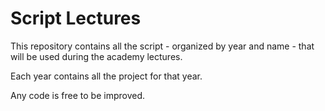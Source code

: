 # Script Lectures
This repository contains all the script - organized by year and name - that will be used during the academy lectures.

Each year contains all the project for that year.

Any code is free to be improved.
